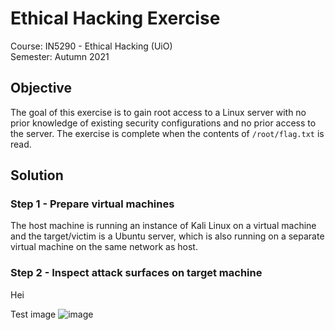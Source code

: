 # Ethical Hacking Exercise
Course: IN5290 - Ethical Hacking (UiO) \
Semester: Autumn 2021

## Objective
The goal of this exercise is to gain root access to a Linux server with no prior knowledge of existing security configurations and no prior access to the server. The exercise is complete when the contents of `/root/flag.txt` is read. 

## Solution
### Step 1 - Prepare virtual machines
The host machine is running an instance of Kali Linux on a virtual machine and the target/victim is a Ubuntu server, which is also running on a separate virtual machine on the same network as host. 

### Step 2 - Inspect attack surfaces on target machine
Hei

Test image
![image](https://user-images.githubusercontent.com/8083228/138128355-09c0bed0-8dc1-4093-914a-21fb196966a1.png)
